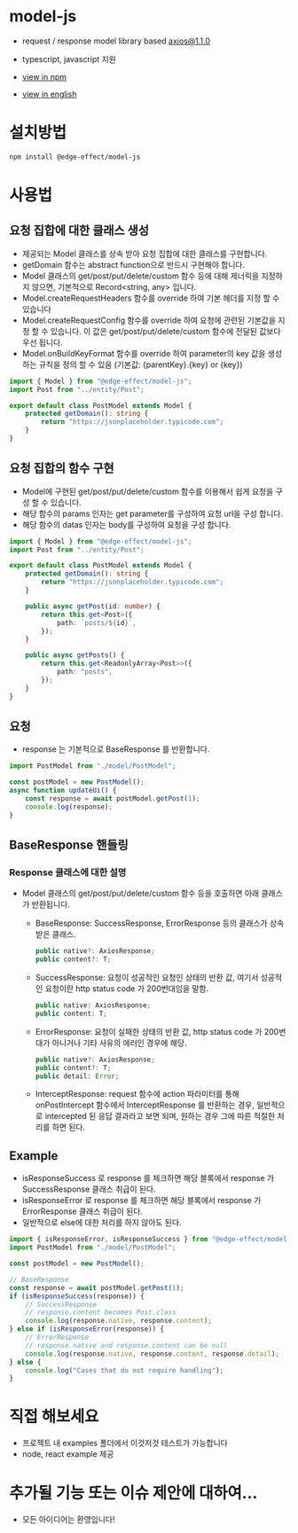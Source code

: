 # model-js

-   request / response model library based [axios@1.1.0](https://www.npmjs.com/package/axios)

-   typescript, javascript 지원

-   [view in npm](https://www.npmjs.com/package/@edge-effect/model-js)

-   [view in english](https://github.com/Team-EdgeEffect/model-js/blob/main/README_EN.md)

# 설치방법

```bash
npm install @edge-effect/model-js
```

# 사용법

## 요청 집합에 대한 클래스 생성

-   제공되는 Model 클래스를 상속 받아 요청 집합에 대한 클래스를 구현합니다.
-   getDomain 함수는 abstract function으로 반드시 구현해야 합니다.
-   Model 클래스의 get/post/put/delete/custom 함수 등에 대해 제너릭을 지정하지 않으면, 기본적으로 Record<string, any> 입니다.
-   Model.createRequestHeaders 함수를 override 하여 기본 헤더를 지정 할 수 있습니다
-   Model.createRequestConfig 함수를 override 하여 요청에 관련된 기본값을 지정 할 수 있습니다. 이 값은 get/post/put/delete/custom 함수에 전달된 값보다 우선 됩니다.
-   Model.onBuildKeyFormat 함수를 override 하여 parameter의 key 값을 생성하는 규칙을 정의 할 수 있음 (기본값: {parentKey}.{key} or {key})

```typescript
import { Model } from "@edge-effect/model-js";
import Post from "../entity/Post";

export default class PostModel extends Model {
    protected getDomain(): string {
        return "https://jsonplaceholder.typicode.com";
    }
}
```

## 요청 집합의 함수 구현

-   Model에 구현된 get/post/put/delete/custom 함수를 이용해서 쉽게 요청을 구성 할 수 있습니다.
-   해당 함수의 params 인자는 get parameter를 구성하여 요청 url을 구성 합니다.
-   해당 함수의 datas 인자는 body를 구성하여 요청을 구성 합니다.

```typescript
import { Model } from "@edge-effect/model-js";
import Post from "../entity/Post";

export default class PostModel extends Model {
    protected getDomain(): string {
        return "https://jsonplaceholder.typicode.com";
    }

    public async getPost(id: number) {
        return this.get<Post>({
            path: `posts/${id}`,
        });
    }

    public async getPosts() {
        return this.get<ReadonlyArray<Post>>({
            path: "posts",
        });
    }
}
```

## 요청

-   response 는 기본적으로 BaseResponse 를 반환합니다.

```typescript
import PostModel from "./model/PostModel";

const postModel = new PostModel();
async function updateUi() {
    const response = await postModel.getPost(1);
    console.log(response);
}
```

## BaseResponse 핸들링

### Response 클래스에 대한 설명

-   Model 클래스의 get/post/put/delete/custom 함수 등을 호출하면 아래 클래스가 반환됩니다.

    -   BaseResponse: SuccessResponse, ErrorResponse 등의 클래스가 상속 받은 클래스.

        ```typescript
        public native?: AxiosResponse;
        public content?: T;
        ```

    -   SuccessResponse: 요청이 성공적인 요청인 상태의 반환 값, 여기서 성공적인 요청이란 http status code 가 200번대임을 말함.

        ```typescript
        public native: AxiosResponse;
        public content: T;
        ```

    -   ErrorResponse: 요청이 실패한 상태의 반환 값, http status code 가 200번대가 아니거나 기타 사유의 에러인 경우에 해당.

        ```typescript
        public native?: AxiosResponse;
        public content?: T;
        public detail: Error;
        ```

    -   InterceptResponse: request 함수에 action 파라미터를 통해 onPostIntercept 함수에서 InterceptResponse 를 반환하는 경우, 일반적으로 intercepted 된 응답 결과라고 보면 되며, 원하는 경우 그에 따른 적절한 처리를 하면 된다.

## Example

-   isResponseSuccess 로 response 를 체크하면 해당 블록에서 response 가 SuccessResponse 클래스 취급이 된다.
-   isResponseError 로 response 를 체크하면 해당 블록에서 response 가 ErrorResponse 클래스 취급이 된다.
-   일반적으로 else에 대한 처리를 하지 않아도 된다.

```typescript
import { isResponseError, isResponseSuccess } from "@edge-effect/model-js";
import PostModel from "./model/PostModel";

const postModel = new PostModel();

// BaseResponse
const response = await postModel.getPost(1);
if (isResponseSuccess(response)) {
    // SuccessResponse
    // response.content becomes Post.class
    console.log(response.native, response.content);
} else if (isResponseError(response)) {
    // ErrorResponse
    // response.native and response.content can be null
    console.log(response.native, response.content, response.detail);
} else {
    console.log("Cases that do not require handling");
}
```

# 직접 해보세요

-   프로젝트 내 examples 폴더에서 이것저것 테스트가 가능합니다
-   node, react example 제공

# 추가될 기능 또는 이슈 제안에 대하여...

-   모든 아이디어는 환영입니다!
